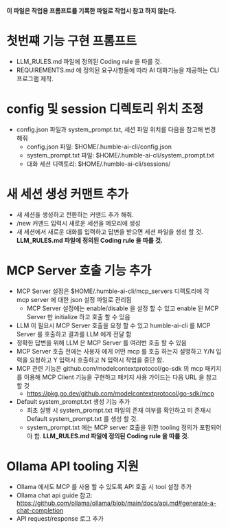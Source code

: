 **이 파일은 작업용 프롬프트를 기록한 파일로 작업시 참고 하지 않는다.**

# 첫번쨰 기능 구현 프롬프트
- LLM_RULES.md 파일에 정의된 Coding rule 을 따를 것.
- REQUIREMENTS.md 에 정의된 요구사항들에 따라 AI 대화기능을 제공하는 CLI 프로그램 제작.

# config 및 session 디렉토리 위치 조정
- config.json 파일과 system_prompt.txt, 세션 파일 위치를 다음을 참고해 변경 해줘
    - config.json 파일: $HOME/.humble-ai-cli/config.json
    - system_prompt.txt 파일: $HOME/.humble-ai-cli/system_prompt.txt
    - 대화 세션 디렉토리: $HOME/.humble-ai-cli/sessions/

# 새 세션 생성 커맨트 추가
- 새 세션을 생성하고 전환하는 커맨드 추가 해줘.
- /new 커맨드 입력시 새로운 세션을 메모리에 생성
- 새 세션에서 새로운 대화를 입력하고 답변을 받으면 세션 파일을 생성 할 것.
**LLM_RULES.md 파일에 정의된 Coding rule 을 따를 것.**

# MCP Server 호출 기능 추가
- MCP Server 설정은 $HOME/.humble-ai-cli/mcp_servers 디렉토리에 각 mcp server 에 대한 json 설정 파일로 관리됨
  - MCP Server 설정에는 enable/disable 을 설정 할 수 있고 enable 된 MCP Server 만 initialize 하고 호출 할 수 있음
- LLM 이 필요시 MCP Server 호출을 요청 할 수 있고 humble-ai-cli 를 MCP Server 를 호출하고 결과를 LLM 에게 전달 함
- 정확한 답변을 위해 LLM 은 MCP Server 를 여러번 호출 할 수 있음
- MCP Server 호출 전에는 사용자 에게 어떤 mcp 를 호출 하는지 설명하고 Y/N 입력을 요청하고 Y 입력시 호출하고 N 입력시 작업을 중단 함.
- MCP 관련 기능은 github.com/modelcontextprotocol/go-sdk 의 mcp 패키지를 이용해 MCP Client 기능을 구현하고 패키지 사용 가이드는 다음 URL 을 참고 할 것
  - https://pkg.go.dev/github.com/modelcontextprotocol/go-sdk/mcp
- Default system_prompt.txt 생성 기능 추가
  - 최초 실행 시 system_prompt.txt 파일의 존재 여부를 확인하고 미 존재시 Default system_prompt.txt 를 생성 할 것.
  - system_prompt.txt 에는 MCP server 호출을 위한 tooling 정의가 포함되어야 함.
**LLM_RULES.md 파일에 정의된 Coding rule 을 따를 것.**

# Ollama API tooling 지원
- Ollama 에서도 MCP 를 사용 할 수 있도록 API 호출 시 tool 설정 추가
- Ollama chat api guide 참고: https://github.com/ollama/ollama/blob/main/docs/api.md#generate-a-chat-completion
- API request/response 로그 추가